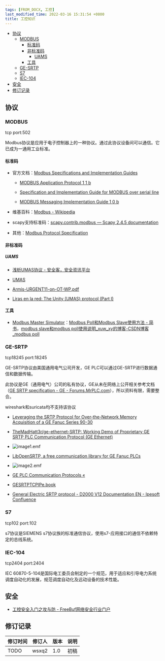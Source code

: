 ```yaml
---
tags: [FROM_DOCX, 工控]
last_modified_time: 2022-03-16 15:31:54 +0800
title: 工控知识
---
```



<p id="markdown-toc"></p>
<!-- vim-markdown-toc GFM -->

- [协议](#协议)
  - [MODBUS](#modbus)
    - [标准码](#标准码)
    - [非标准码](#非标准码)
      - [UAMS](#uams)
    - [工具](#工具)
  - [GE-SRTP](#ge-srtp)
  - [S7](#s7)
  - [IEC-104](#iec-104)
- [安全](#安全)
- [修订记录](#修订记录)

<!-- vim-markdown-toc -->


## 协议

### MODBUS

tcp port:502

Modbus协议是应用于电子控制器上的一种协议。通过此协议设备间可以通信。它已成为一通用工业标准。

#### 标准码

-   官方文档：[Modbus Specifications and Implementation Guides](https://modbus.org/specs.php)

    -   [MODBUS Application Protocol 1 1 b](https://modbus.org/docs/Modbus_Application_Protocol_V1_1b3.pdf)

    -   [Specification and Implementation Guide for MODBUS over serial line](https://modbus.org/docs/Modbus_over_serial_line_V1_02.pdf)

    -   [MODBUS Messaging Implementation Guide 1 0 b](https://modbus.org/docs/Modbus_Messaging_Implementation_Guide_V1_0b.pdf)

-   维基百科：[Modbus - Wikipedia](https://en.wikipedia.org/wiki/Modbus)

-   scapy支持标准码：[scapy.contrib.modbus — Scapy 2.4.5 documentation](https://scapy.readthedocs.io/en/latest/api/scapy.contrib.modbus.html)

-   其他：[Modbus Protocol Specification](https://irtfweb.ifa.hawaii.edu/~smokey/software/about/sixnet/modbus/modbus_protocol.pdf)

#### 非标准码

##### UAMS

-   [浅析UMAS协议 - 安全客，安全资讯平台](https://www.anquanke.com/post/id/231884)

-   [UMAS](https://documentation.stormshield.eu/SNS/v4/en/Content/User_Configuration_Manual_SNS_v4/Protocols/SCADA-UMAS.htm)

-   [Armis-URGENT11-on-OT-WP.pdf](https://info.armis.com/rs/645-PDC-047/images/Armis-URGENT11-on-OT-WP.pdf)

-   [Liras en la red: The Unity (UMAS) protocol (Part I)](https://lirasenlared.blogspot.com/2017/08/the-unity-umas-protocol-part-i.html)

#### 工具

-   [Modbus Master Simulator](https://modbustools.com/modbus_poll.html)：[Modbus Poll和Modbus Slave使用方法 - 简书](https://www.jianshu.com/p/d786ef4ffa1a)，[modbus slave和modbus poll使用说明_xuw_xy的博客-CSDN博客_modbus poll](https://blog.csdn.net/xuw_xy/article/details/81166305#:~:text=ModbusPoll%20%E5%8F%8A%20ModbusSlave%20%E4%BB%8B%E7%BB%8D%20ModbusPoll%20%E6%98%AF%E4%B8%80%E4%B8%AA%E4%B8%BB%E7%AB%99%E8%AE%BE%E5%A4%87%E4%BB%BF%E7%9C%9F%E8%BD%AF%E4%BB%B6%EF%BC%8C%E6%94%AF%E6%8C%81%E5%A4%9A%E6%96%87%E6%A1%A3%E6%8E%A5%E5%8F%A3%EF%BC%8C%E5%8D%B3%E5%8F%AF%E4%BB%A5%E5%90%8C%E6%97%B6%E7%9B%91%E8%A7%86%E5%A4%9A%E4%B8%AA%E4%BB%8E%E7%AB%99%E8%AE%BE%E5%A4%87%E5%8F%8A%E6%95%B0%E6%8D%AE%E5%9F%9F%E3%80%82,ModbusSlave%20%E6%98%AF%E4%B8%80%E4%B8%AA%E4%BB%8E%E7%AB%99%E8%AE%BE%E5%A4%87%E4%BB%BF%E7%9C%9F%E8%BD%AF%E4%BB%B6%EF%BC%8C%E5%AE%83%E7%94%A8%E4%BA%8E%E6%8E%A5%E6%94%B6%E4%B8%BB%E8%AE%BE%E5%A4%87%E7%9A%84%E5%91%BD%E4%BB%A4%E5%8C%85%EF%BC%8C%E5%B9%B6%E5%9B%9E%E9%80%81%E6%95%B0%E6%8D%AE%E5%8C%85%EF%BC%9B%E5%8F%AF%E7%94%A8%E4%BA%8E%E6%B5%8B%E8%AF%95%E5%92%8C%E8%B0%83%E8%AF%95%20Modbus%20%E4%B8%BB%E7%AB%99%E8%AE%BE%E5%A4%87%EF%BC%8C%E4%BE%BF%E4%BA%8E%E8%A7%82%E5%AF%9F%20Modbus%20%E9%80%9A%E4%BF%A1%E8%BF%87%E7%A8%8B%E4%B8%AD%E7%9A%84%E5%90%84%E7%A7%8D%E6%8A%A5%E6%96%87%E3%80%82)

### GE-SRTP

tcp18245 port:18245

GE-SRTP协议由美国通用电气公司开发，GE PLC可以通过GE-SRTP进行数据通信和数据传输。

此协议是GE（通用电气）公司的私有协议，GE从未在网络上公开相关参考文档（[GE SRTP specification - GE - Forums.MrPLC.com](https://forums.mrplc.com/index.php?/topic/31292-ge-srtp-specification/)），所以资料有限，需要整合。

wireshark和suricata均不支持该协议

-   [Leveraging the SRTP Protocol for Over-the-Network Memory Acquisition of a GE Fanuc Series 90-30](https://digitalcommons.newhaven.edu/cgi/viewcontent.cgi?article=1071&context=electricalcomputerengineering-facpubs#page=14&zoom=100,0,0)

-   [TheMadHatt3r/ge-ethernet-SRTP: Working Demo of Proprietary GE SRTP PLC Communication Protocol (GE Ethernet)](https://github.com/TheMadHatt3r/ge-ethernet-SRTP)

-   ![image1.emf](工控知识/media/image1.emf)

-   [LibOpenSRTP, a free communication library for GE Fanuc PLCs](https://libopensrtp.sourceforge.net/)

-   ![image2.emf](工控知识/media/image2.emf)

-   [GE PLC Communication Protocols «](https://www.pdfsupply.com/blog/index.php/2021/03/19/ge-plc-communication-protocols/)

-   [GESRTPTCPIPe.book](https://download.schneider-electric.com/files?p_enDocType=User+guide&p_File_Name=EIO0000001192_00.pdf&p_Doc_Ref=EIO0000001192)

-   [General Electric SRTP protocol - D2000 V12 Documentation EN - Ipesoft Confluence](https://doc.ipesoft.com/display/D2DOCV12EN/General+Electric+SRTP+protocol)

### S7

tcp102 port:102

s7协议是SIEMENS s7协议族的标准通信协议，使用s7-应用接口的通信不依赖特定的总线系统。

### IEC-104

tcp2404 port:2404

IEC 60870-5-104是国际电工委员会制定的一个规范，用于适应和引导电力系统调度自动化的发展，规范调度自动化及远动设备的技术性能。

## 安全

-   [工控安全入门之攻与防 - FreeBuf网络安全行业门户](https://www.freebuf.com/column/224830.html)

## 修订记录

| 修订时间 | 修订人 | 版本 | 说明 |
| -------- | ------ | ---- | ---- |
| TODO     | wsxq2  | 1.0  | 初稿 |

